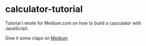# calculator-tutorial

Tutorial I wrote for Medium.com on how to build a cauculator with JavaScript.

Give it some claps on [Medium](https://medium.com/@r.miriuk/how-to-build-a-calculator-with-javascript-283cfd9c3691)